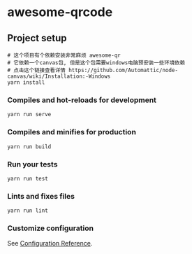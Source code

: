 # awesome-qrcode




## Project setup
```
# 这个项目有个依赖安装非常麻烦 awesome-qr
# 它依赖一个canvas包, 但是这个包需要windows电脑预安装一些环境依赖
# 点击这个链接查看详情 https://github.com/Automattic/node-canvas/wiki/Installation:-Windows
yarn install
```

### Compiles and hot-reloads for development
```
yarn run serve
```

### Compiles and minifies for production
```
yarn run build
```

### Run your tests
```
yarn run test
```

### Lints and fixes files
```
yarn run lint
```

### Customize configuration
See [Configuration Reference](https://cli.vuejs.org/config/).
